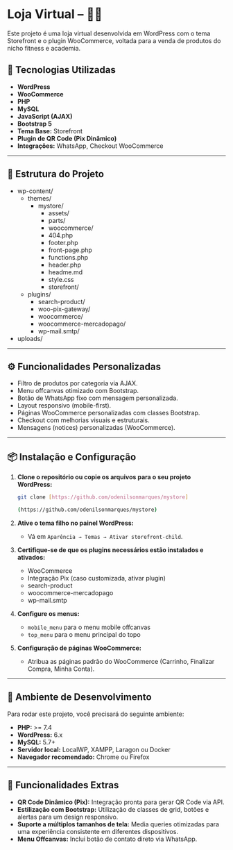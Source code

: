 # Loja Virtual – 🏋️‍♀️

Este projeto é uma loja virtual desenvolvida em WordPress com o tema Storefront e o plugin WooCommerce, voltada para a venda de produtos do nicho fitness e academia.

## 🚀 Tecnologias Utilizadas

- **WordPress**
- **WooCommerce**
- **PHP**
- **MySQL**
- **JavaScript (AJAX)**
- **Bootstrap 5**
- **Tema Base:** Storefront
- **Plugin de QR Code (Pix Dinâmico)**
- **Integrações:** WhatsApp, Checkout WooCommerce

---

## 📁 Estrutura do Projeto
- wp-content/
  - themes/
    - mystore/
      - assets/
      - parts/
      - woocommerce/
      - 404.php
      - footer.php
      - front-page.php
      - functions.php
      - header.php
      - headme.md
      - style.css
      - storefront/
  - plugins/
    - search-product/
    - woo-pix-gateway/
    - woocommerce/
    - woocommerce-mercadopago/
    - wp-mail.smtp/
- uploads/



---

## ⚙️ Funcionalidades Personalizadas

- Filtro de produtos por categoria via AJAX.
- Menu offcanvas otimizado com Bootstrap.
- Botão de WhatsApp fixo com mensagem personalizada.
- Layout responsivo (mobile-first).
- Páginas WooCommerce personalizadas com classes Bootstrap.
- Checkout com melhorias visuais e estruturais.
- Mensagens (notices) personalizadas (WooCommerce).

---

## 📦 Instalação e Configuração

1.  **Clone o repositório ou copie os arquivos para o seu projeto WordPress:**

    ```bash
    git clone [https://github.com/odenilsonmarques/mystore]

    (https://github.com/odenilsonmarques/mystore)

    ```

2.  **Ative o tema filho no painel WordPress:**

    * Vá em `Aparência → Temas → Ativar storefront-child`.

3.  **Certifique-se de que os plugins necessários estão instalados e ativados:**

    * WooCommerce
    * Integração Pix (caso customizada, ativar plugin)
    * search-product
    * woocommerce-mercadopago
    * wp-mail.smtp
    

4.  **Configure os menus:**

    * `mobile_menu` para o menu mobile offcanvas
    * `top_menu` para o menu principal do topo

5.  **Configuração de páginas WooCommerce:**

    * Atribua as páginas padrão do WooCommerce (Carrinho, Finalizar Compra, Minha Conta).

---

## 🧪 Ambiente de Desenvolvimento

Para rodar este projeto, você precisará do seguinte ambiente:

* **PHP:** >= 7.4
* **WordPress:** 6.x
* **MySQL:** 5.7+
* **Servidor local:** LocalWP, XAMPP, Laragon ou Docker
* **Navegador recomendado:** Chrome ou Firefox

---

## 🧩 Funcionalidades Extras

* **QR Code Dinâmico (Pix):** Integração pronta para gerar QR Code via API.
* **Estilização com Bootstrap:** Utilização de classes de grid, botões e alertas para um design responsivo.
* **Suporte a múltiplos tamanhos de tela:** Media queries otimizadas para uma experiência consistente em diferentes dispositivos.
* **Menu Offcanvas:** Inclui botão de contato direto via WhatsApp.